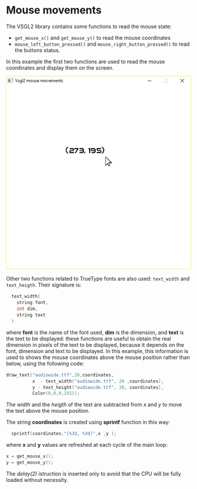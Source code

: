 # Mouse movements

The VSGL2 library contains some functions to read the mouse state:
- ```get_mouse_x()``` and ```get_mouse_y()``` to read the mouse coordinates
- ```mouse_left_button_pressed()``` and ```mouse_right_button_pressed()``` to read the buttons status.

In this example the first two functions are used to read the mouse coordinates and display them on the screen.

![Example](images/example.png)

Other two functions related to TrueType fonts are also used: ```text_width``` and ```text_heigth```. Their signature is:
```c
  text_width(
    string font,
    int dim,
    string text
  )
```
where **font** is the name of the font used, **dim** is the dimension, and **text** is the text to be displayed: these functions are useful to obtain the real dimension in pixels of the text to be displayed, because it depends on the font, dimension and text to be displayed. In this example, this information is used to shows the mouse coordinates above the mouse position rather than below, using the following code:
```c
draw_text("audiowide.ttf",20,coordinates,
          x  - text_width("audiowide.ttf", 20 ,coordinates),
          y - text_height("audiowide.ttf", 20, coordinates),
          Color(0,0,0,255));
```

The *width* and the *heigth* of the text are subtracted from *x* and *y* to move the text above the mouse position.

The string **coordinates** is created using **sprintf** function in this way:
```c
  sprintf(coordinates,"(%3d, %3d)",x ,y );
```
where **x** and **y** values are refreshed at each cycle of the main loop:
```c
x = get_mouse_x();
y = get_mouse_y();
```

The *delay(2)* istruction is inserted only to avoid that the CPU will be fully loaded without necessity.
